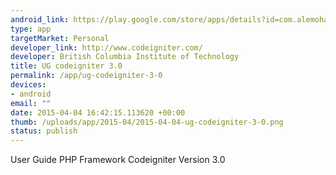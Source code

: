 ```yaml
--- 
android_link: https://play.google.com/store/apps/details?id=com.alemohamad.codeigniter&hl=in
type: app
targetMarket: Personal
developer_link: http://www.codeigniter.com/
developer: British Columbia Institute of Technology
title: UG codeigniter 3.0
permalink: /app/ug-codeigniter-3-0
devices: 
- android
email: ""
date: 2015-04-04 16:42:15.113620 +00:00
thumb: /uploads/app/2015-04/2015-04-04-ug-codeigniter-3-0.png
status: publish
---
```


User Guide PHP Framework Codeigniter Version 3.0
